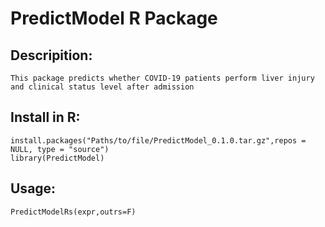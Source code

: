 # PredictModel R Package
## Descripition:
```
This package predicts whether COVID-19 patients perform liver injury and clinical status level after admission
```
## Install in R:
```
install.packages("Paths/to/file/PredictModel_0.1.0.tar.gz",repos = NULL, type = "source")
library(PredictModel)
```
## Usage:
```
PredictModelRs(expr,outrs=F)
```
